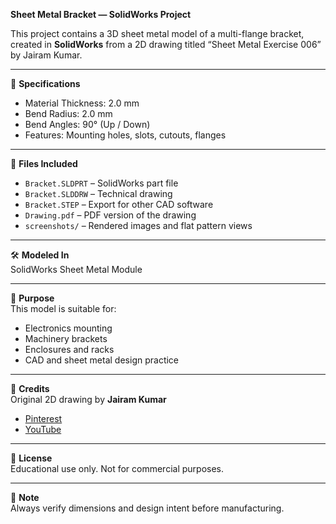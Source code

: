**Sheet Metal Bracket — SolidWorks Project**

This project contains a 3D sheet metal model of a multi-flange bracket, created in **SolidWorks** from a 2D drawing titled “Sheet Metal Exercise 006” by Jairam Kumar.

---

📌 **Specifications**  
- Material Thickness: 2.0 mm  
- Bend Radius: 2.0 mm  
- Bend Angles: 90° (Up / Down)  
- Features: Mounting holes, slots, cutouts, flanges

---

📂 **Files Included**  
- `Bracket.SLDPRT` – SolidWorks part file  
- `Bracket.SLDDRW` – Technical drawing  
- `Bracket.STEP` – Export for other CAD software  
- `Drawing.pdf` – PDF version of the drawing  
- `screenshots/` – Rendered images and flat pattern views

---

🛠 **Modeled In**  
SolidWorks Sheet Metal Module

---

🎯 **Purpose**  
This model is suitable for:  
- Electronics mounting  
- Machinery brackets  
- Enclosures and racks  
- CAD and sheet metal design practice

---

🙌 **Credits**  
Original 2D drawing by **Jairam Kumar**  
- [Pinterest](https://in.pinterest.com/jairamkumar/)  
- [YouTube](https://www.youtube.com/user/jairamkumar)

---

📄 **License**  
Educational use only. Not for commercial purposes.

--- 

🔧 **Note**  
Always verify dimensions and design intent before manufacturing.
